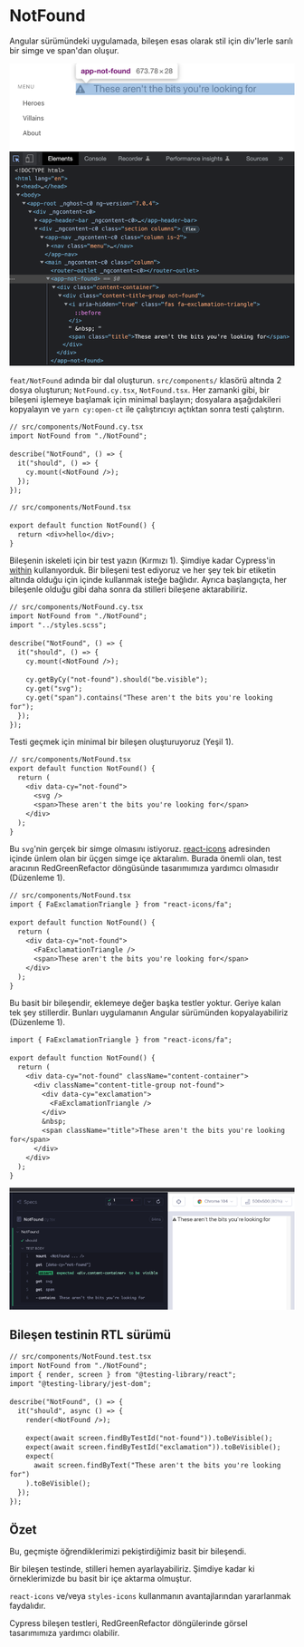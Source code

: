 # NotFound

Angular sürümündeki uygulamada, bileşen esas olarak stil için div'lerle sarılı bir simge ve span'dan oluşur.

![NotFound-initial](../img/NotFound-initial.png)

`feat/NotFound` adında bir dal oluşturun. `src/components/` klasörü altında 2 dosya oluşturun; `NotFound.cy.tsx`, `NotFound.tsx`. Her zamanki gibi, bir bileşeni işlemeye başlamak için minimal başlayın; dosyalara aşağıdakileri kopyalayın ve `yarn cy:open-ct` ile çalıştırıcıyı açtıktan sonra testi çalıştırın.

```tsx
// src/components/NotFound.cy.tsx
import NotFound from "./NotFound";

describe("NotFound", () => {
  it("should", () => {
    cy.mount(<NotFound />);
  });
});
```

```tsx
// src/components/NotFound.tsx

export default function NotFound() {
  return <div>hello</div>;
}
```

Bileşenin iskeleti için bir test yazın (Kırmızı 1). Şimdiye kadar Cypress'in [within](https://docs.cypress.io/api/commands/within) kullanıyorduk. Bir bileşeni test ediyoruz ve her şey tek bir etiketin altında olduğu için içinde kullanmak isteğe bağlıdır. Ayrıca başlangıçta, her bileşenle olduğu gibi daha sonra da stilleri bileşene aktarabiliriz.

```tsx
// src/components/NotFound.cy.tsx
import NotFound from "./NotFound";
import "../styles.scss";

describe("NotFound", () => {
  it("should", () => {
    cy.mount(<NotFound />);

    cy.getByCy("not-found").should("be.visible");
    cy.get("svg");
    cy.get("span").contains("These aren't the bits you're looking for");
  });
});
```

Testi geçmek için minimal bir bileşen oluşturuyoruz (Yeşil 1).

```tsx
// src/components/NotFound.tsx
export default function NotFound() {
  return (
    <div data-cy="not-found">
      <svg />
      <span>These aren't the bits you're looking for</span>
    </div>
  );
}
```

Bu `svg`'nin gerçek bir simge olmasını istiyoruz. [react-icons](https://react-icons.github.io/react-icons/search?q=tria) adresinden içinde ünlem olan bir üçgen simge içe aktaralım. Burada önemli olan, test aracının RedGreenRefactor döngüsünde tasarımımıza yardımcı olmasıdır (Düzenleme 1).

```tsx
// src/components/NotFound.tsx
import { FaExclamationTriangle } from "react-icons/fa";

export default function NotFound() {
  return (
    <div data-cy="not-found">
      <FaExclamationTriangle />
      <span>These aren't the bits you're looking for</span>
    </div>
  );
}
```

Bu basit bir bileşendir, eklemeye değer başka testler yoktur. Geriye kalan tek şey stillerdir. Bunları uygulamanın Angular sürümünden kopyalayabiliriz (Düzenleme 1).

```tsx
import { FaExclamationTriangle } from "react-icons/fa";

export default function NotFound() {
  return (
    <div data-cy="not-found" className="content-container">
      <div className="content-title-group not-found">
        <div data-cy="exclamation">
          <FaExclamationTriangle />
        </div>
        &nbsp;
        <span className="title">These aren't the bits you're looking for</span>
      </div>
    </div>
  );
}
```

![NotFound-Refactor1](../img/NotFound-Refactor1.png)

## Bileşen testinin RTL sürümü

```tsx
// src/components/NotFound.test.tsx
import NotFound from "./NotFound";
import { render, screen } from "@testing-library/react";
import "@testing-library/jest-dom";

describe("NotFound", () => {
  it("should", async () => {
    render(<NotFound />);

    expect(await screen.findByTestId("not-found")).toBeVisible();
    expect(await screen.findByTestId("exclamation")).toBeVisible();
    expect(
      await screen.findByText("These aren't the bits you're looking for")
    ).toBeVisible();
  });
});
```

## Özet

Bu, geçmişte öğrendiklerimizi pekiştirdiğimiz basit bir bileşendi.

Bir bileşen testinde, stilleri hemen ayarlayabiliriz. Şimdiye kadar ki örneklerimizde bu basit bir içe aktarma olmuştur.

`react-icons` ve/veya `styles-icons` kullanmanın avantajlarından yararlanmak faydalıdır.

Cypress bileşen testleri, RedGreenRefactor döngülerinde görsel tasarımımıza yardımcı olabilir.
